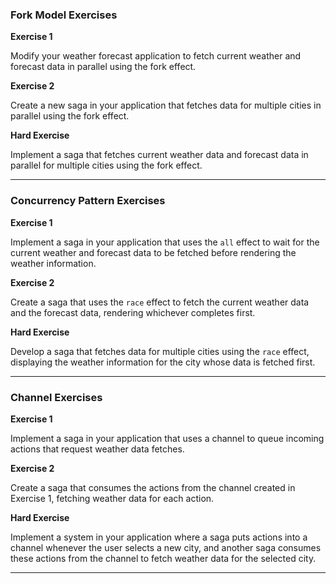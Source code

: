 ### Fork Model Exercises

**Exercise 1**

Modify your weather forecast application to fetch current weather and forecast data in parallel using the fork effect.

**Exercise 2**

Create a new saga in your application that fetches data for multiple cities in parallel using the fork effect. 

**Hard Exercise**

Implement a saga that fetches current weather data and forecast data in parallel for multiple cities using the fork effect. 

---

### Concurrency Pattern Exercises

**Exercise 1**

Implement a saga in your application that uses the `all` effect to wait for the current weather and forecast data to be fetched before rendering the weather information.

**Exercise 2**

Create a saga that uses the `race` effect to fetch the current weather data and the forecast data, rendering whichever completes first.

**Hard Exercise**

Develop a saga that fetches data for multiple cities using the `race` effect, displaying the weather information for the city whose data is fetched first.

---

### Channel Exercises

**Exercise 1**

Implement a saga in your application that uses a channel to queue incoming actions that request weather data fetches.

**Exercise 2**

Create a saga that consumes the actions from the channel created in Exercise 1, fetching weather data for each action.

**Hard Exercise**

Implement a system in your application where a saga puts actions into a channel whenever the user selects a new city, and another saga consumes these actions from the channel to fetch weather data for the selected city.

---

